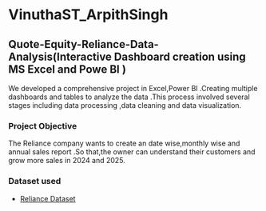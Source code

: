 # VinuthaST_ArpithSingh
## Quote-Equity-Reliance-Data-Analysis(Interactive Dashboard creation using MS Excel and Powe BI )
We developed a comprehensive project in Excel,Power BI .Creating multiple dashboards and tables to analyze the data .This process involved several stages including data processing ,data cleaning and data visualization.

### Project Objective
The Reliance company wants to create an date wise,monthly wise and annual sales report .So that,the owner can understand their customers and grow more sales in 2024 and 2025.

### Dataset used
- <a href=" ">Reliance Dataset</a>



